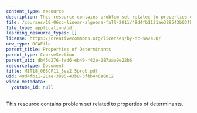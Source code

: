```yaml
---
content_type: resource
description: This resource contains problem set related to properties of determinants.
file: /courses/18-06sc-linear-algebra-fall-2011/49d4fb1121ae389543b03fbb446a6012_MIT18_06SCF11_Ses2.5prob.pdf
file_type: application/pdf
learning_resource_types: []
license: https://creativecommons.org/licenses/by-nc-sa/4.0/
ocw_type: OCWFile
parent_title: Properties of Determinants
parent_type: CourseSection
parent_uid: db45d276-fad6-eb49-f42e-287aaa9e22b6
resourcetype: Document
title: MIT18_06SCF11_Ses2.5prob.pdf
uid: 49d4fb11-21ae-3895-43b0-3fbb446a6012
video_metadata:
  youtube_id: null
---
```

This resource contains problem set related to properties of determinants.